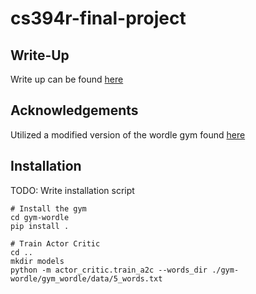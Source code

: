 # cs394r-final-project

## Write-Up
Write up can be found [here](https://www.overleaf.com/project/624b384a670a21fbbabaf362)

## Acknowledgements
Utilized a modified version of the wordle gym found [here](https://github.com/zach-lawless/gym-wordle)

## Installation
TODO: Write installation script

```shell
# Install the gym
cd gym-wordle
pip install .

# Train Actor Critic
cd ..
mkdir models
python -m actor_critic.train_a2c --words_dir ./gym-wordle/gym_wordle/data/5_words.txt
```